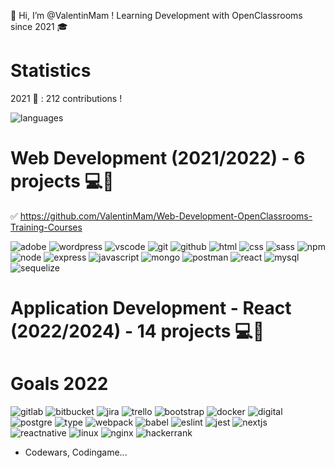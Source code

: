 👋 Hi, I’m @ValentinMam ! 
Learning Development with OpenClassrooms since 2021 🎓

# Statistics
2021 📅 : 212 contributions !

![languages](https://user-images.githubusercontent.com/82659102/164913953-af875259-779c-49c0-8f27-f4b1a19a5024.svg)

# Web Development (2021/2022) - 6 projects 💻🎯 
✅ https://github.com/ValentinMam/Web-Development-OpenClassrooms-Training-Courses

![adobe](https://user-images.githubusercontent.com/82659102/164915055-c929eab8-280e-43f1-984f-7255e40219fc.svg)
![wordpress](https://user-images.githubusercontent.com/82659102/164915005-e2577f4e-f0d3-4456-877d-859e2c5baf3f.svg)
![vscode](https://user-images.githubusercontent.com/82659102/164914980-d6e652b6-80ac-4b92-92e5-560f1d836607.svg)
![git](https://user-images.githubusercontent.com/82659102/164914559-9da66e0e-4d8e-4d35-8f8f-cfead9ccc7a6.svg)
![github](https://user-images.githubusercontent.com/82659102/164914561-4d9c10a2-62af-4166-9c0b-02d8a85ac41e.svg)
![html](https://user-images.githubusercontent.com/82659102/164914763-e8e64eaa-56ef-4992-8d40-2c9dbeefe49d.svg)
![css](https://user-images.githubusercontent.com/82659102/164914765-a608f38e-7d36-43d6-b145-dbe587f8c946.svg)
![sass](https://user-images.githubusercontent.com/82659102/164914768-835418c3-27e8-430d-ac1d-41fdb685a7d4.svg)
![npm](https://user-images.githubusercontent.com/82659102/164915009-05834f12-f5dd-4613-8a0d-80989582561f.svg)
![node](https://user-images.githubusercontent.com/82659102/164915012-0b52f597-329a-4b00-bb90-cc3bd4a1b924.svg)
![express](https://user-images.githubusercontent.com/82659102/164915141-5f9f5145-8cd7-4005-927c-4b5109e10723.svg)
![javascript](https://user-images.githubusercontent.com/82659102/164915313-1b238671-8eea-47fe-b667-de27cd599f75.svg)
![mongo](https://user-images.githubusercontent.com/82659102/164915070-90896cce-8429-4dd3-b434-41973609ac02.svg)
![postman](https://user-images.githubusercontent.com/82659102/164915013-65965a81-e9dd-4a00-b338-7317d6495652.svg)
![react](https://user-images.githubusercontent.com/82659102/164915553-5bfb0a65-f393-4877-ad41-fb7c2ea3a619.svg)
![mysql](https://user-images.githubusercontent.com/82659102/164915066-5bb9dcf7-28fd-427d-b78f-d8d00ebd7769.svg)
![sequelize](https://user-images.githubusercontent.com/82659102/164915395-f646d367-b692-4be1-b060-31ac53ee1211.svg)

# Application Development - React (2022/2024) - 14 projects 💻🌱 

# Goals 2022 
![gitlab](https://user-images.githubusercontent.com/82659102/164915493-e31eb01d-cbce-4b97-81af-9029d33aeaad.svg)
![bitbucket](https://user-images.githubusercontent.com/82659102/164915488-19fab510-2da9-4fbc-aa86-228ffb428a07.svg)
![jira](https://user-images.githubusercontent.com/82659102/164915504-ee5a09e2-4ab4-4a27-835a-b212b6ec72d9.svg)
![trello](https://user-images.githubusercontent.com/82659102/164915373-51825380-5a47-43b0-89f3-b2cfccbf82b4.svg)
![bootstrap](https://user-images.githubusercontent.com/82659102/164915145-c7a1d639-a67f-497d-87df-e5dc0a0cf09a.svg)
![docker](https://user-images.githubusercontent.com/82659102/164915147-003fa1b2-f96a-4587-b7af-cd7fcb7ce795.svg)
![digital](https://user-images.githubusercontent.com/82659102/164915072-c0244657-32ca-4b17-a720-9ca4a06da913.svg)
![postgre](https://user-images.githubusercontent.com/82659102/164915075-abc83315-a5e1-49ea-ba45-dabc91cb2b43.svg)
![type](https://user-images.githubusercontent.com/82659102/164915327-95235250-03d1-496e-abb7-060481050472.svg)
![webpack](https://user-images.githubusercontent.com/82659102/164915654-f2d475e0-4879-4515-b043-f7b94ce6ee6f.svg)
![babel](https://user-images.githubusercontent.com/82659102/164915656-b1c5e933-595c-457f-8aa8-16b5b049cd21.svg)
![eslint](https://user-images.githubusercontent.com/82659102/164915340-c30a1a69-1d74-4b6a-8373-677f7284e1af.svg)
![jest](https://user-images.githubusercontent.com/82659102/164915562-6938d87b-d351-46e7-a5e5-4be88cb2acce.svg)
![nextjs](https://user-images.githubusercontent.com/82659102/164915569-ba6889e4-3a87-47ed-b824-bb384f5b5099.svg)
![reactnative](https://user-images.githubusercontent.com/82659102/164915353-a1bb5e20-8250-43fe-80dd-eaf9ece33418.svg)
![linux](https://user-images.githubusercontent.com/82659102/164915483-b33886e9-ff91-4c97-86ce-23501bc2a871.svg)
![nginx](https://user-images.githubusercontent.com/82659102/164915574-793836d7-cedd-4fa8-ac2f-1202e1dc0f0d.svg)
![hackerrank](https://user-images.githubusercontent.com/82659102/164915500-79f3458d-e815-43a1-9818-054aafbaae2d.svg)


- Codewars, Codingame... 


